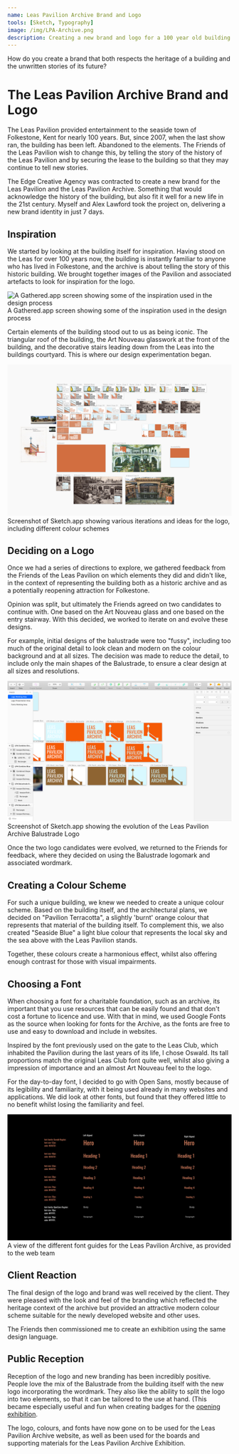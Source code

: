 ```yaml
---
name: Leas Pavilion Archive Brand and Logo
tools: [Sketch, Typography]
image: /img/LPA-Archive.png
description: Creating a new brand and logo for a 100 year old building.
---
```


How do you create a brand that both respects the heritage of a building and the unwritten stories of its future?

# The Leas Pavilion Archive Brand and Logo
The Leas Pavilion provided entertainment to the seaside town of Folkestone, Kent for nearly 100 years. But, since 2007, when the last show ran, the building has been left. Abandoned to the elements. The Friends of the Leas Pavilion wish to change this, by telling the story of the history of the Leas Pavilion and by securing the lease to the building so that they may continue to tell new stories.

The Edge Creative Agency was contracted to create a new brand for the Leas Pavilion and the Leas Pavilion Archive. Something that would acknowledge the history of the building, but also fit it well for a new life in the 21st century. Myself and Alex Lawford took the project on, delivering a new brand identity in just 7 days.

## Inspiration
We started by looking at the building itself for inspiration. Having stood on the Leas for over 100 years now, the building is instantly familiar to anyone who has lived in Folkestone, and the archive is about telling the story of this historic building. We brought together images of the Pavilion and associated artefacts to look for inspiration for the logo.

![A Gathered.app screen showing some of the inspiration used in the design process](/img/lpa-brand/gathered.png)
A Gathered.app screen showing some of the inspiration used in the design process

Certain elements of the building stood out to us as being iconic. The triangular roof of the building, the Art Nouveau glasswork at the front of the building, and the decorative stairs leading down from the Leas into the buildings courtyard. This is where our design experimentation began.

![Screenshot of Sketch.app showing various iterations and ideas for the logo, including different colour schemes](/img/lpa-brand/iterations.png)
Screenshot of Sketch.app showing various iterations and ideas for the logo, including different colour schemes

## Deciding on a Logo
Once we had a series of directions to explore, we gathered feedback from the Friends of the Leas Pavilion on which elements they did and didn't like, in the context of representing the building both as a historic archive and as a potentially reopening attraction for Folkestone.

Opinion was split, but ultimately the Friends agreed on two candidates to continue with. One based on the Art Nouveau glass and one based on the entry stairway. With this decided, we worked to iterate on and evolve these designs.

For example, initial designs of the balustrade were too "fussy", including too much of the original detail to look clean and modern on the colour background and at all sizes. The decision was made to reduce the detail, to include only the main shapes of the Balustrade, to ensure a clear design at all sizes and resolutions.

![Screenshot of Sketch.app showing the evolution of the Leas Pavilion Archive Balustrade Logo](/img/lpa-brand/evolution.png)
Screenshot of Sketch.app showing the evolution of the Leas Pavilion Archive Balustrade Logo

Once the two logo candidates were evolved, we returned to the Friends for feedback, where they decided on using the Balustrade logomark and associated wordmark.

## Creating a Colour Scheme
For such a unique building, we knew we needed to create a unique colour scheme. Based on the building itself, and the architectural plans, we decided on "Pavilion Terracotta", a slightly 'burnt' orange colour that represents that material of the building itself. To complement this, we also created "Seaside Blue" a light blue colour that represents the local sky and the sea above with the Leas Pavilion stands.

Together, these colours create a harmonious effect, whilst also offering enough contrast for those with visual impairments.

## Choosing a Font
When choosing a font for a charitable foundation, such as an archive, its important that you use resources that can be easily found and that don't cost a fortune to licence and use. With that in mind, we used Google Fonts as the source when looking for fonts for the Archive, as the fonts are free to use and easy to download and include in websites.

Inspired by the font previously used on the gate to the Leas Club, which inhabited the Pavilion during the last years of its life, I chose Oswald. Its tall proportions match the original Leas Club font quite well, whilst also giving a impression of importance and an almost Art Nouveau feel to the logo.

For the day-to-day font, I decided to go with Open Sans, mostly because of its legibility and familiarity, with it being used already in many websites and applications. We did look at other fonts, but found that they offered little to no benefit whilst losing the familiarity and feel.

![A view of the different font guides for the Leas Pavilion Archive, as provided to the web team](/img/lpa-brand/font-guide.jpeg)
A view of the different font guides for the Leas Pavilion Archive, as provided to the web team

## Client Reaction
The final design of the logo and brand was well received by the client. They were pleased with the look and feel of the branding which reflected the heritage context of the archive but provided an attractive modern colour scheme suitable for the newly developed website and other uses.

The Friends then commissioned me to create an exhibition using the same design language.

## Public Reception
Reception of the logo and new branding has been incredibly positive. People love the mix of the Balustrade from the building itself with the new logo incorporating the wordmark. They also like the ability to split the logo into two elements, so that it can be tailored to the use at hand. (This became especially useful and fun when creating badges for the [opening exhibition](/lpa-exhibit).

The logo, colours, and fonts have now gone on to be used for the Leas Pavilion Archive website, as well as been used for the boards and supporting materials for the Leas Pavilion Archive Exhibition. 